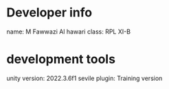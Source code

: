# Developer info

name: M Fawwazi Al hawari
class: RPL XI-B

# development tools

unity version: 2022.3.6f1
sevile plugin: Training version